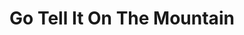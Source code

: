 ---
"\uFEFFauthor_sort": Baldwin, James
authors: James Baldwin
comments: ''
cover: "/Users/Raman/Calibre Library/James Baldwin/Go Tell It On The Mountain (51)/cover.jpg"
formats: mobi
id: '51'
identifiers: ''
isbn: ''
languages: ''
library_name: Calibre Library
pubdate: '0101-01-01T09:00:00+09:00'
publisher: ''
rating: ''
series: ''
series_index: '1.0'
size: '350503'
tags: ''
timestamp: '0101-01-01T09:00:00+09:00'
title: Go Tell It On The Mountain
title_sort: Go Tell It On The Mountain
uuid: f255dd74-d3c0-49aa-86d7-f4cfb582bbe9
"#format": MOBI
layout: book
link: false
---